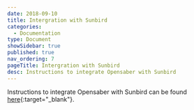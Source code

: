 ```yaml
---
date: 2018-09-10
title: Intergration with Sunbird
categories:
  - Documentation
type: Document
showSidebar: true
published: true
nav_ordering: 7
pageTitle: Intergration with Sunbird
desc: Instructions to integrate Opensaber with Sunbird
---
```


Instructions to integrate Opensaber with Sunbird can be found [here](http://sunbird.org/developer-docs/opensaber/user_extension/){:target="_blank"}.
